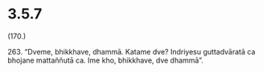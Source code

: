 # 3.5.7

(170.)

263\. “Dveme, bhikkhave, dhammā. Katame dve? Indriyesu guttadvāratā ca bhojane mattaññutā ca. Ime kho, bhikkhave, dve dhammā”.
